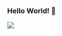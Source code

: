 ### Hello World! 👋
<a href="https://www.youtube.com/" target="_blank"><img src="https://img.shields.io/badge/C++-000000?style=flat-square&logo=C%2B%2B&logoColor=FF0000"/></a>
